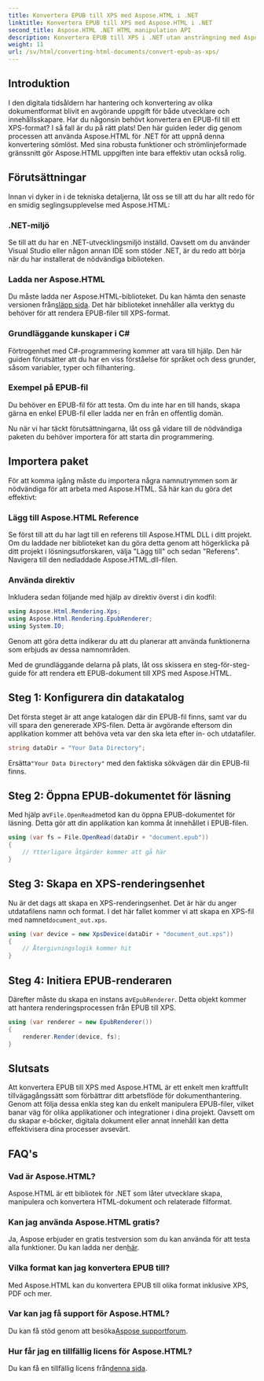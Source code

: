 ```yaml
---
title: Konvertera EPUB till XPS med Aspose.HTML i .NET
linktitle: Konvertera EPUB till XPS med Aspose.HTML i .NET
second_title: Aspose.HTML .NET HTML manipulation API
description: Konvertera EPUB till XPS i .NET utan ansträngning med Aspose.HTML. Följ vår steg-för-steg-guide för sömlös dokumentåtergivning.
weight: 11
url: /sv/html/converting-html-documents/convert-epub-as-xps/
---
```

## Introduktion

I den digitala tidsåldern har hantering och konvertering av olika dokumentformat blivit en avgörande uppgift för både utvecklare och innehållsskapare. Har du någonsin behövt konvertera en EPUB-fil till ett XPS-format? I så fall är du på rätt plats! Den här guiden leder dig genom processen att använda Aspose.HTML för .NET för att uppnå denna konvertering sömlöst. Med sina robusta funktioner och strömlinjeformade gränssnitt gör Aspose.HTML uppgiften inte bara effektiv utan också rolig.

## Förutsättningar

Innan vi dyker in i de tekniska detaljerna, låt oss se till att du har allt redo för en smidig seglingsupplevelse med Aspose.HTML:

### .NET-miljö
Se till att du har en .NET-utvecklingsmiljö inställd. Oavsett om du använder Visual Studio eller någon annan IDE som stöder .NET, är du redo att börja när du har installerat de nödvändiga biblioteken.

### Ladda ner Aspose.HTML
Du måste ladda ner Aspose.HTML-biblioteket. Du kan hämta den senaste versionen från[släpp sida](https://releases.aspose.com/html/net/). Det här biblioteket innehåller alla verktyg du behöver för att rendera EPUB-filer till XPS-format.

### Grundläggande kunskaper i C#
Förtrogenhet med C#-programmering kommer att vara till hjälp. Den här guiden förutsätter att du har en viss förståelse för språket och dess grunder, såsom variabler, typer och filhantering.

### Exempel på EPUB-fil
Du behöver en EPUB-fil för att testa. Om du inte har en till hands, skapa gärna en enkel EPUB-fil eller ladda ner en från en offentlig domän.

Nu när vi har täckt förutsättningarna, låt oss gå vidare till de nödvändiga paketen du behöver importera för att starta din programmering.

## Importera paket

För att komma igång måste du importera några namnutrymmen som är nödvändiga för att arbeta med Aspose.HTML. Så här kan du göra det effektivt:

### Lägg till Aspose.HTML Reference
Se först till att du har lagt till en referens till Aspose.HTML DLL i ditt projekt. Om du laddade ner biblioteket kan du göra detta genom att högerklicka på ditt projekt i lösningsutforskaren, välja "Lägg till" och sedan "Referens". Navigera till den nedladdade Aspose.HTML.dll-filen.

### Använda direktiv
Inkludera sedan följande med hjälp av direktiv överst i din kodfil:

```csharp
using Aspose.Html.Rendering.Xps;
using Aspose.Html.Rendering.EpubRenderer;
using System.IO;
```

Genom att göra detta indikerar du att du planerar att använda funktionerna som erbjuds av dessa namnområden.

Med de grundläggande delarna på plats, låt oss skissera en steg-för-steg-guide för att rendera ett EPUB-dokument till XPS med Aspose.HTML.

## Steg 1: Konfigurera din datakatalog

Det första steget är att ange katalogen där din EPUB-fil finns, samt var du vill spara den genererade XPS-filen. Detta är avgörande eftersom din applikation kommer att behöva veta var den ska leta efter in- och utdatafiler.

```csharp
string dataDir = "Your Data Directory";
```

 Ersätta`"Your Data Directory"` med den faktiska sökvägen där din EPUB-fil finns.

## Steg 2: Öppna EPUB-dokumentet för läsning

 Med hjälp av`File.OpenRead`metod kan du öppna EPUB-dokumentet för läsning. Detta gör att din applikation kan komma åt innehållet i EPUB-filen.

```csharp
using (var fs = File.OpenRead(dataDir + "document.epub"))
{
    // Ytterligare åtgärder kommer att gå här
}
```

## Steg 3: Skapa en XPS-renderingsenhet

 Nu är det dags att skapa en XPS-renderingsenhet. Det är här du anger utdatafilens namn och format. I det här fallet kommer vi att skapa en XPS-fil med namnet`document_out.xps`.

```csharp
using (var device = new XpsDevice(dataDir + "document_out.xps"))
{
    // Återgivningslogik kommer hit
}
```

## Steg 4: Initiera EPUB-renderaren

 Därefter måste du skapa en instans av`EpubRenderer`. Detta objekt kommer att hantera renderingsprocessen från EPUB till XPS.

```csharp
using (var renderer = new EpubRenderer())
{
    renderer.Render(device, fs);
}
```

## Slutsats

Att konvertera EPUB till XPS med Aspose.HTML är ett enkelt men kraftfullt tillvägagångssätt som förbättrar ditt arbetsflöde för dokumenthantering. Genom att följa dessa enkla steg kan du enkelt manipulera EPUB-filer, vilket banar väg för olika applikationer och integrationer i dina projekt. Oavsett om du skapar e-böcker, digitala dokument eller annat innehåll kan detta effektivisera dina processer avsevärt. 

## FAQ's

### Vad är Aspose.HTML?
Aspose.HTML är ett bibliotek för .NET som låter utvecklare skapa, manipulera och konvertera HTML-dokument och relaterade filformat.

### Kan jag använda Aspose.HTML gratis?
 Ja, Aspose erbjuder en gratis testversion som du kan använda för att testa alla funktioner. Du kan ladda ner den[här](https://releases.aspose.com/).

### Vilka format kan jag konvertera EPUB till?
Med Aspose.HTML kan du konvertera EPUB till olika format inklusive XPS, PDF och mer.

### Var kan jag få support för Aspose.HTML?
 Du kan få stöd genom att besöka[Aspose supportforum](https://forum.aspose.com/c/html/29).

### Hur får jag en tillfällig licens för Aspose.HTML?
 Du kan få en tillfällig licens från[denna sida](https://purchase.conholdate.com/temporary-license/).